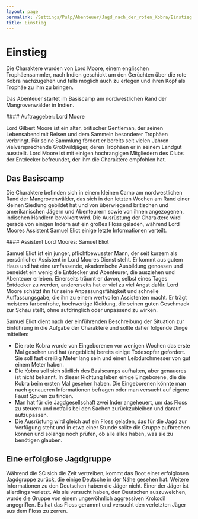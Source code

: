```yaml
---
layout: page
permalink: /Settings/Pulp/Abenteuer/Jagd_nach_der_roten_Kobra/Einstieg
title: Einstieg
---
```


# Einstieg

Die Charaktere wurden von Lord Moore, einem englischen Trophäensammler, nach Indien geschickt um den Gerüchten über die rote Kobra nachzugehen und falls möglich auch zu erlegen und ihren Kopf als Trophäe zu ihm zu bringen.

Das Abenteuer startet im Basiscamp am nordwestlichen Rand der Mangrovenwälder in Indien.

<div class="hinweis">
#### Auftraggeber: Lord Moore

Lord Gilbert Moore ist ein alter, britischer Gentleman, der seinen Lebensabend mit Reisen und dem Sammeln besonderer Trophäen verbringt. Für seine Sammlung fördert er bereits seit vielen Jahren vielversprechende Großwildjäger, deren Trophäen er in seinem Landgut ausstellt. Lord Moore ist mit einigen hochrangigen Mitgliedern des Clubs der Entdecker befreundet, der ihm die Charaktere empfohlen hat.

</div>

## Das Basiscamp

Die Charaktere befinden sich in einem kleinen Camp am nordwestlichen Rand der Mangrovenwälder, das sich in den letzten Wochen am Rand einer kleinen Siedlung gebildet hat und von überwiegend britischen und amerikanischen Jägern und Abenteurern sowie von ihnen angezogenen, indischen Händlern bevölkert wird. Die Ausrüstung der Charaktere wird gerade von einigen Indern auf ein großes Floss geladen, während Lord Moores Assistent Samuel Eliot einige letzte Informationen verteilt.

<div class="hinweis">
#### Assistent Lord Moores: Samuel Eliot

Samuel Eliot ist ein junger, pflichtbewusster Mann, der seit kurzem als persönlicher Assistent in Lord Moores Dienst steht. Er kommt aus gutem Haus und hat eine umfassende, akademische Ausbildung genossen und beneidet ein wenig die Entdecker und Abenteurer, die ausziehen und Abenteuer erleben. Einerseits träumt er davon, selbst eines Tages Entdecker zu werden, andererseits hat er viel zu viel Angst dafür. Lord Moore schätzt ihn für seine Anpassungsfähigkeit und schnelle Auffassungsgabe, die ihn zu einem wertvollen Assistenten macht. Er trägt meistens farbenfrohe, hochwertige Kleidung, die seinen guten Geschmack zur Schau stellt, ohne aufdringlich oder unpassend zu wirken.

</div>

Samuel Eliot dient nach der einführenden Beschreibung der Situation zur Einführung in die Aufgabe der Charaktere und sollte daher folgende Dinge mitteilen:

- Die rote Kobra wurde von Eingeborenen vor wenigen Wochen das erste Mal gesehen und hat (angeblich) bereits einige Todesopfer gefordert. Sie soll fast dreißig Meter lang sein und einen Leibdurchmesser von gut einem Meter haben.
- Die Kobra soll sich südlich des Basiscamps aufhalten, aber genaueres ist nicht bekannt. In dieser Richtung leben einige Eingeborene, die die Kobra beim ersten Mal gesehen haben. Die Eingeborenen könnte man nach genaueren Informationen befragen oder man versucht auf eigene Faust Spuren zu finden.
- Man hat für die Jagdgesellschaft zwei Inder angeheuert, um das Floss zu steuern und notfalls bei den Sachen zurückzubleiben und darauf aufzupassen.
- Die Ausrüstung wird gleich auf ein Floss geladen, das für die Jagd zur Verfügung steht und in etwa einer Stunde sollte die Gruppe aufbrechen können und solange noch prüfen, ob alle alles haben, was sie zu benötigen glauben.

## Eine erfolglose Jagdgruppe

Während die SC sich die Zeit vertreiben, kommt das Boot einer erfolglosen Jagdgruppe zurück, die einige Deutsche in der Nähe gesehen hat. Weitere Informationen zu den Deutschen haben die Jäger nicht. Einer der Jäger ist allerdings verletzt. Als sie versucht haben, den Deutschen auszuweichen, wurde die Gruppe von einem ungewöhnlich aggressiven Krokodil angegriffen. Es hat das Floss gerammt und versucht den verletzten Jäger aus dem Floss zu zerren.
